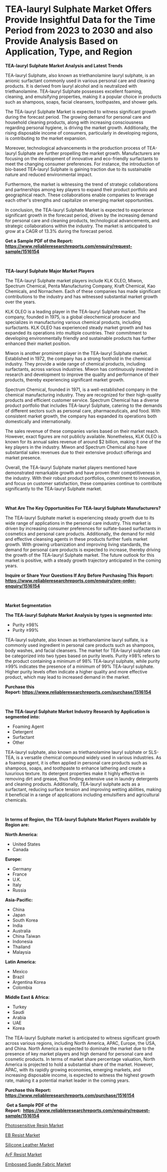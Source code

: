 <p><h1>TEA-lauryl Sulphate Market Offers Provide Insightful Data for the Time Period from 2023 to 2030 and also Provide Analysis Based on Application, Type, and Region</h1></p><p><strong>TEA-lauryl Sulphate Market Analysis and Latest Trends</strong></p>
<p><p>TEA-lauryl Sulphate, also known as triethanolamine lauryl sulphate, is an anionic surfactant commonly used in various personal care and cleaning products. It is derived from lauryl alcohol and is neutralized with triethanolamine. TEA-lauryl Sulphate possesses excellent foaming, cleaning, and emulsifying properties, making it a popular choice in products such as shampoos, soaps, facial cleansers, toothpastes, and shower gels.</p><p>The TEA-lauryl Sulphate Market is expected to witness significant growth during the forecast period. The growing demand for personal care and household cleaning products, along with increasing consciousness regarding personal hygiene, is driving the market growth. Additionally, the rising disposable income of consumers, particularly in developing regions, is contributing to the market expansion.</p><p>Moreover, technological advancements in the production process of TEA-lauryl Sulphate are further propelling the market growth. Manufacturers are focusing on the development of innovative and eco-friendly surfactants to meet the changing consumer preferences. For instance, the introduction of bio-based TEA-lauryl Sulphate is gaining traction due to its sustainable nature and reduced environmental impact.</p><p>Furthermore, the market is witnessing the trend of strategic collaborations and partnerships among key players to expand their product portfolio and geographical reach. These collaborations enable companies to leverage each other's strengths and capitalize on emerging market opportunities.</p><p>In conclusion, the TEA-lauryl Sulphate Market is expected to experience significant growth in the forecast period, driven by the increasing demand for personal care and cleaning products, technological advancements, and strategic collaborations within the industry. The market is anticipated to grow at a CAGR of 13.3% during the forecast period.</p></p>
<p><strong>Get a Sample PDF of the Report:&nbsp; <a href="https://www.reliableresearchreports.com/enquiry/request-sample/1516154">https://www.reliableresearchreports.com/enquiry/request-sample/1516154</a></strong></p>
<p>&nbsp;</p>
<p><strong>TEA-lauryl Sulphate Major Market Players</strong></p>
<p><p>The TEA-lauryl Sulphate market players include KLK OLEO, Miwon, Spectrum Chemical, Penta Manufacturing Company, Kraft Chemical, Kao Chemicals, and Nornachem. Each of these companies has made significant contributions to the industry and has witnessed substantial market growth over the years.</p><p>KLK OLEO is a leading player in the TEA-lauryl Sulphate market. The company, founded in 1975, is a global oleochemical producer and specializes in manufacturing various chemical products, including surfactants. KLK OLEO has experienced steady market growth and has expanded its operations into multiple countries. Their commitment to developing environmentally friendly and sustainable products has further enhanced their market position.</p><p>Miwon is another prominent player in the TEA-lauryl Sulphate market. Established in 1972, the company has a strong foothold in the chemical industry. They provide a wide range of chemical products, including surfactants, across various industries. Miwon has continuously invested in research and development to improve the quality and performance of their products, thereby experiencing significant market growth.</p><p>Spectrum Chemical, founded in 1971, is a well-established company in the chemical manufacturing industry. They are recognized for their high-quality products and efficient customer service. Spectrum Chemical has a diverse product portfolio that includes TEA-lauryl Sulphate, catering to the demands of different sectors such as personal care, pharmaceuticals, and food. With consistent market growth, the company has expanded its operations both domestically and internationally.</p><p>The sales revenue of these companies varies based on their market reach. However, exact figures are not publicly available. Nonetheless, KLK OLEO is known for its annual sales revenue of around $2 billion, making it one of the key players in the industry. Miwon and Spectrum Chemical also have substantial sales revenues due to their extensive product offerings and market presence.</p><p>Overall, the TEA-lauryl Sulphate market players mentioned have demonstrated remarkable growth and have proven their competitiveness in the industry. With their robust product portfolios, commitment to innovation, and focus on customer satisfaction, these companies continue to contribute significantly to the TEA-lauryl Sulphate market.</p></p>
<p>&nbsp;</p>
<p><strong>What Are The Key Opportunities For TEA-lauryl Sulphate Manufacturers?</strong></p>
<p><p>The TEA-lauryl Sulphate market is experiencing steady growth due to its wide range of applications in the personal care industry. This market is driven by increasing consumer preferences for sulfate-based surfactants in cosmetics and personal care products. Additionally, the demand for mild and effective cleansing agents in these products further fuels market growth. With growing urbanization and improving living standards, the demand for personal care products is expected to increase, thereby driving the growth of the TEA-lauryl Sulphate market. The future outlook for this market is positive, with a steady growth trajectory anticipated in the coming years.</p></p>
<p><strong>Inquire or Share Your Questions If Any Before Purchasing This Report: <a href="https://www.reliableresearchreports.com/enquiry/pre-order-enquiry/1516154">https://www.reliableresearchreports.com/enquiry/pre-order-enquiry/1516154</a></strong></p>
<p>&nbsp;</p>
<p><strong>Market Segmentation</strong></p>
<p><strong>The TEA-lauryl Sulphate Market Analysis by types is segmented into:</strong></p>
<p><ul><li>Purity ≥98%</li><li>Purity ≥99%</li></ul></p>
<p><p>TEA-lauryl sulphate, also known as triethanolamine lauryl sulfate, is a commonly used ingredient in personal care products such as shampoos, body washes, and facial cleansers. The market for TEA-lauryl sulphate can be categorized into two types based on purity levels. Purity ≥98% refers to the product containing a minimum of 98% TEA-lauryl sulphate, while purity ≥99% indicates the presence of a minimum of 99% TEA-lauryl sulphate. Higher purity levels often indicate a higher quality and more effective product, which may lead to increased demand in the market.</p></p>
<p><strong>Purchase this Report:&nbsp;<a href="https://www.reliableresearchreports.com/purchase/1516154">https://www.reliableresearchreports.com/purchase/1516154</a></strong></p>
<p>&nbsp;</p>
<p><strong>The TEA-lauryl Sulphate Market Industry Research by Application is segmented into:</strong></p>
<p><ul><li>Foaming Agent</li><li>Detergent</li><li>Surfactant</li><li>Other</li></ul></p>
<p><p>TEA-lauryl sulphate, also known as triethanolamine lauryl sulphate or SLS-TEA, is a versatile chemical compound widely used in various industries. As a foaming agent, it is often applied in personal care products such as shampoos, soaps, and toothpaste to enhance lathering and create a luxurious texture. Its detergent properties make it highly effective in removing dirt and grease, thus finding extensive use in laundry detergents and cleaning products. Additionally, TEA-lauryl sulphate acts as a surfactant, reducing surface tension and improving wetting abilities, making it beneficial in a range of applications including emulsifiers and agricultural chemicals.</p></p>
<p>&nbsp;</p>
<p><strong>In terms of Region, the TEA-lauryl Sulphate Market Players available by Region are:</strong></p>
<p>
    <p> <strong> North America: </strong>
        <ul>
            <li>United States</li>
            <li>Canada</li>
        </ul>
        </p> 
    <p> <strong> Europe: </strong>
        <ul>
            <li>Germany</li>
            <li>France</li>
            <li>U.K.</li>
            <li>Italy</li>
            <li>Russia</li>
        </ul>
        </p> 
    <p> <strong> Asia-Pacific: </strong>
        <ul>
            <li>China</li>
            <li>Japan</li>
            <li>South Korea</li>
            <li>India</li>
            <li>Australia</li>
            <li>China Taiwan</li>
            <li>Indonesia</li>
            <li>Thailand</li>
            <li>Malaysia</li>
        </ul>
        </p> 
    <p> <strong> Latin America: </strong>
        <ul>
            <li>Mexico</li>
            <li>Brazil</li>
            <li>Argentina Korea</li>
            <li>Colombia</li>
        </ul>
        </p> 
    <p> <strong> Middle East & Africa: </strong>
        <ul>
            <li>Turkey</li>
            <li>Saudi</li>
            <li>Arabia</li>
            <li>UAE</li>
            <li>Korea</li>
        </ul>
    </p>
    </p>
<p><p>The TEA-lauryl Sulphate market is anticipated to witness significant growth across various regions, including North America, APAC, Europe, the USA, and China. North America is expected to dominate the market due to the presence of key market players and high demand for personal care and cosmetic products. In terms of market share percentage valuation, North America is projected to hold a substantial share of the market. However, APAC, with its rapidly growing economies, emerging markets, and increasing disposable income, is expected to witness the highest growth rate, making it a potential market leader in the coming years.</p></p>
<p><strong>Purchase this Report: <a href="https://www.reliableresearchreports.com/purchase/1516154">https://www.reliableresearchreports.com/purchase/1516154</a></strong></p>
<p>&nbsp;<strong>Get a Sample PDF of the Report:&nbsp;&nbsp;<a href="https://www.reliableresearchreports.com/enquiry/request-sample/1516154">https://www.reliableresearchreports.com/enquiry/request-sample/1516154</a></strong></p>
<p><strong></strong></p>
<p><p><a href="https://medium.com/@angelageorge32/photosensitive-resin-market-insight-market-trends-growth-forecasted-from-2023-to-2030-3462a878ad61">Photosensitive Resin Market</a></p><p><a href="https://medium.com/@kennethjensen27/eb-resist-market-share-evolution-and-market-growth-trends-2023-2030-fc8974be4846">EB Resist Market</a></p><p><a href="https://medium.com/@annaalexander40/silicone-leather-market-trends-and-market-analysis-forecasted-for-period-2023-2030-b3e96d795c03">Silicone Leather Market</a></p><p><a href="https://medium.com/@donaldmendez2018/arf-resist-market-analysis-and-sze-forecasted-for-period-from-2023-to-2030-f30e37a9fc33">ArF Resist Market</a></p><p><a href="https://medium.com/@patriciaday39/embossed-suede-fabric-market-analysis-and-sze-forecasted-for-period-from-2023-to-2030-53ba60ab72b0">Embossed Suede Fabric Market</a></p></p>